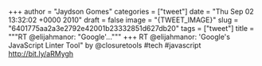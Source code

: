 
+++
author = "Jaydson Gomes"
categories = ["tweet"]
date = "Thu Sep 02 13:32:02 +0000 2010"
draft = false
image = "{TWEET_IMAGE}"
slug = "6401775aa2a3e2792e42001b23332851d627db20"
tags = ["tweet"]
title = """RT @elijahmanor: "Google'..."""
+++
RT @elijahmanor: 'Google's JavaScript Linter Tool" by @closuretools #tech #javascript http://bit.ly/aRMygh
